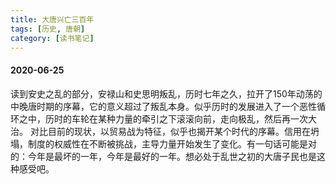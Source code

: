 ```yaml
---
title: 大唐兴亡三百年
tags: [历史, 唐朝]
category: [读书笔记]
---
```


#### 2020-06-25
    
   读到安史之乱的部分，安禄山和史思明叛乱，历时七年之久，拉开了150年动荡的中晚唐时期的序幕，它的意义超过了叛乱本身。似乎历时的发展进入了一个恶性循环之中，历时的车轮在某种力量的牵引之下滚滚向前，走向极乱，然后再一次大治。
对比目前的现状，以贸易战为特征，似乎也揭开某个时代的序幕。信用在坍塌，制度的权威性在不断被挑战，主导力量开始发生了变化。有一句话可能是对的：今年是最坏的一年，今年是最好的一年。想必处于乱世之初的大唐子民也是这种感受吧。

    